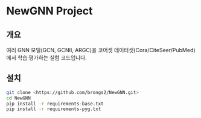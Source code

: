 # NewGNN Project

## 개요
여러 GNN 모델(GCN, GCNII, ARGC)을 코어셋 데이터셋(Cora/CiteSeer/PubMed)에서 학습·평가하는 실험 코드입니다.

## 설치
```bash
git clone <https://github.com/brongs2/NewGNN.git>
cd NewGNN
pip install -r requirements-base.txt
pip install -r requirements-pyg.txt
